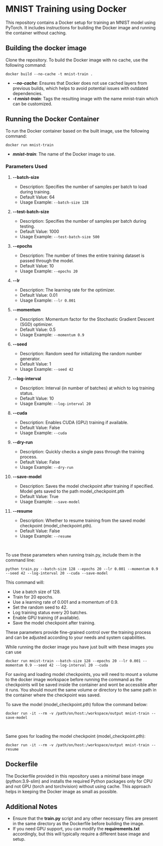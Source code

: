 # MNIST Training using Docker

This repository contains a Docker setup for training an MNIST model using PyTorch. It includes instructions for building the Docker image and running the container without caching.

## Building the docker image
Clone the repository. To build the Docker image with no cache, use the following command:

```
docker build --no-cache -t mnist-train .
```
* ***--no-cache***: Ensures that Docker does not use cached layers from previous builds, which helps to avoid potential issues with outdated dependencies.
* ***-t mnist-train***: Tags the resulting image with the name mnist-train which can be customized.

## Running the Docker Container
To run the Docker container based on the built image, use the following command:

```
docker run mnist-train
```
* ***mnist-train***: The name of the Docker image to use.

### Parameters Used
1. **--batch-size**
    * Description: Specifies the number of samples per batch to load during training.
    * Default Value: 64
    * Usage Example: ```--batch-size 128```

2. **--test-batch-size**
    * Description: Specifies the number of samples per batch during testing.
    * Default Value: 1000
    * Usage Example: ``` --test-batch-size 500 ```

3. **--epochs**
    * Description: The number of times the entire training dataset is passed through the model.
    * Default Value: 10
    * Usage Example: ```--epochs 20```

4. **--lr**
    * Description: The learning rate for the optimizer.
    * Default Value: 0.01
    * Usage Example: ```--lr 0.001```

5. **--momentum**
    * Description: Momentum factor for the Stochastic Gradient Descent (SGD) optimizer.
    * Default Value: 0.5
    * Usage Example: ```--momentum 0.9```

6. **--seed**
    * Description: Random seed for initializing the random number generator.
    * Default Value: 1
    * Usage Example: ```--seed 42```

7. **--log-interval**
    * Description: Interval (in number of batches) at which to log training status.
    * Default Value: 10
    * Usage Example: ```--log-interval 20```

8. **--cuda**
    * Description: Enables CUDA (GPU) training if available.
    * Default Value: False
    * Usage Example: ```--cuda```

9. **--dry-run**
    * Description: Quickly checks a single pass through the training process.
    * Default Value: False
    * Usage Example: ```--dry-run```

10. **--save-model**
    * Description: Saves the model checkpoint after training if specified. Model gets saved to the path model_checkpoint.pth
    * Default Value: True
    * Usage Example: ```--save-model```

11. **--resume**
    * Description: Whether to resume training from the saved model checkpoint (model_checkpoint.pth).
    * Default Value: False
    * Usage Example: ```--resume```

<br/>

To use these parameters when running train.py, include them in the command line:

```
python train.py --batch-size 128 --epochs 20 --lr 0.001 --momentum 0.9 --seed 42 --log-interval 20 --cuda --save-model
```

This command will:
* Use a batch size of 128.
* Train for 20 epochs.
* Use a learning rate of 0.001 and a momentum of 0.9.
* Set the random seed to 42.
* Log training status every 20 batches.
* Enable GPU training (if available).
* Save the model checkpoint after training.

These parameters provide fine-grained control over the training process and can be adjusted according to your needs and system capabilities.

While running the docker image you have just built with these images you can use 
```
docker run mnist-train --batch-size 128 --epochs 20 --lr 0.001 --momentum 0.9 --seed 42 --log-interval 20 --cuda
```
For saving and loading model checkpoints, you will need to mount a volume to the docker image workspace before running the command as the checkpoints will be saved inside the container and wont be accessible after it runs. You should mount the same volume or directory to the same path in the container where the checkpoint was saved. 

To save the model (model_checkpoint.pth) follow the command below:

```
docker run -it --rm -v /path/on/host:/workspace/output mnist-train --save-model
```
<br/>

Same goes for loading the model checkpoint (model_checkpoint.pth):
```
docker run -it --rm -v /path/on/host:/workspace/output mnist-train --resume
```

## Dockerfile

The Dockerfile provided in this repository uses a minimal base image (python:3.9-slim) and 
installs the required Python packages only for CPU and not GPU (torch and torchvision) without using cache. This approach helps in keeping the Docker image as small as possible.

## Additional Notes

* Ensure that the **train.py** script and any other necessary files are present in the same directory as the Dockerfile before building the image.
* If you need GPU support, you can modify the **requirements.txt** accordingly, but this will typically require a different base image and setup.
